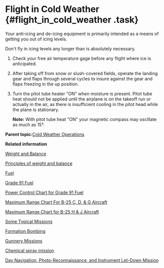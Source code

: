 # Flight in Cold Weather {#flight_in_cold_weather .task}

Your anti-icing and de-icing equipment is primarily intended as a means of getting you out of icing levels.

Don't fly in icing levels any longer than is absolutely necessary.

1.  Check your free air temperature gage before any flight where ice is anticipated.

2.  After taking off from snow or slush-covered fields, operate the landing gear and flaps through several cycles to insure against the gear and flaps freezing in the up position.

3.  Turn the pitot tube heater "ON" when moisture is present. Pitot tube heat should not be applied until the airplane is on the takeoff run or actually in the air, as there is insufficient cooling in the pitot head while the plane is stationary.

    **Note:** With pitot tube heat "ON" your magnetic compass may oscillate as much as 15°.


**Parent topic:**[Cold Weather Operations](../topics/cold_weather_operations.md)

**Related information**  


[Weight and Balance](../topics/WeightAndBalance.md)

[Principles of weight and balance](../topics/PrinciplesOfWeightAndBalance.md)

[Fuel](../topics/fuel.md)

[Grade 91 Fuel](../topics/grade_91_fuel.md)

[Power Control Chart for Grade 91 Fuel](../topics/power_control_chart_for_grade_91_fuel.md)

[Maximum Range Chart For B-25 C, D, & G Aircraft](../topics/maximum_range_chart_for_b_25_c_d_and_g_aircraft.md)

[Maximum Range Chart for B-25 H & J Aircraft](../topics/maximum_range_chart_for_b_25_h_and_j_aircraft.md)

[Some Typical Missions](../topics/some_typical_missions.md)

[Formation Bombing](../topics/formation_bombing.md)

[Gunnery Missions](../topics/gunnery_missions.md)

[Chemical spray mission](../topics/ChemicalSprayMission.md)

[Day Navigation, Photo-Reconnaissance, and Instrument Let-Down Mission](../topics/day_navigation_photo_reconnaissance_and_instrument_let_down_mission.md)

